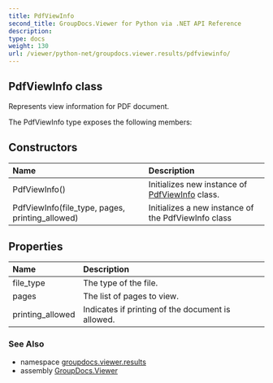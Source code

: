 ```yaml
---
title: PdfViewInfo
second_title: GroupDocs.Viewer for Python via .NET API Reference
description: 
type: docs
weight: 130
url: /viewer/python-net/groupdocs.viewer.results/pdfviewinfo/
---
```


## PdfViewInfo class

Represents view information for PDF document.

The PdfViewInfo type exposes the following members:
## Constructors
| Name | Description |
| :- | :- |
|PdfViewInfo()|Initializes new instance of [PdfViewInfo](/viewer/python-net/groupdocs.viewer.results/pdfviewinfo/) class.|
|PdfViewInfo(file_type, pages, printing_allowed)|Initializes a new instance of the PdfViewInfo class|
## Properties
| Name | Description |
| :- | :- |
|file_type|The type of the file.|
|pages|The list of pages to view.|
|printing_allowed|Indicates if printing of the document is allowed.|

### See Also

* namespace [groupdocs.viewer.results](/viewer/python-net/groupdocs.viewer.results/)
* assembly [GroupDocs.Viewer](/viewer/python-net/)

